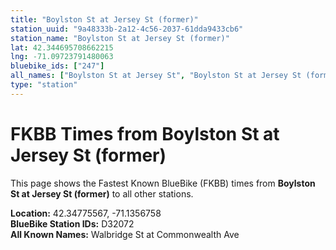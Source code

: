 ```yaml
---
title: "Boylston St at Jersey St (former)"
station_uuid: "9a48333b-2a12-4c56-2037-61dda9433cb6"
station_name: "Boylston St at Jersey St (former)"
lat: 42.344695708662215
lng: -71.09723791480063
bluebike_ids: ["247"]
all_names: ["Boylston St at Jersey St", "Boylston St at Jersey St (former)"]
type: "station"
---
```


# FKBB Times from Boylston St at Jersey St (former)

This page shows the Fastest Known BlueBike (FKBB) times from **Boylston St at Jersey St (former)** to all other stations.

**Location:** 42.34775567, -71.1356758  
**BlueBike Station IDs:** D32072  
**All Known Names:** Walbridge St at Commonwealth Ave

